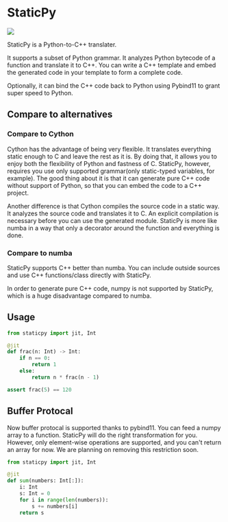 # StaticPy

![](https://github.com/SnowWalkerJ/StaticPy/workflows/Python%20package/badge.svg)

StaticPy is a Python-to-C++ translater. 

It supports a subset of Python grammar. It analyzes Python bytecode of a function and translate it to C++.
You can write a C++ template and embed the generated code in your template to form a complete code.

Optionally, it can bind the C++ code back to Python using Pybind11 to grant super speed to Python.

## Compare to alternatives

### Compare to Cython

Cython has the advantage of being very flexible. It translates everything static enough to C and leave the rest as it is.
By doing that, it allows you to enjoy both the flexibility of Python and fastness of C.
StaticPy, however, requires you use only supported grammar(only static-typed variables, for example).
The good thing about it is that it can generate pure C++ code without support of Python, so that you can embed the code to
a C++ project.

Another difference is that Cython compiles the source code in a static way. It analyzes the source code and translates it to C.
An explicit compilation is necessary before you can use the generated module. StaticPy is more like numba in a way that
only a decorator around the function and everything is done.

### Compare to numba

StaticPy supports C++ better than numba. You can include outside sources and use C++ functions/class directly with
StaticPy.

In order to generate pure C++ code, numpy is not supported by StaticPy, which is a huge disadvantage compared to numba.

## Usage

```python
from staticpy import jit, Int

@jit
def frac(n: Int) -> Int:
    if n == 0:
        return 1
    else:
        return n * frac(n - 1)

assert frac(5) == 120
```

## Buffer Protocal

Now buffer protocal is supported thanks to pybind11. You can feed a numpy array to a function. StaticPy
will do the right transformation for you. However, only element-wise operations are supported, and you can't
return an array for now. We are planning on removing this restriction soon.

```python
from staticpy import jit, Int

@jit
def sum(numbers: Int[:]):
    i: Int
    s: Int = 0
    for i in range(len(numbers)):
        s += numbers[i]
    return s
```
